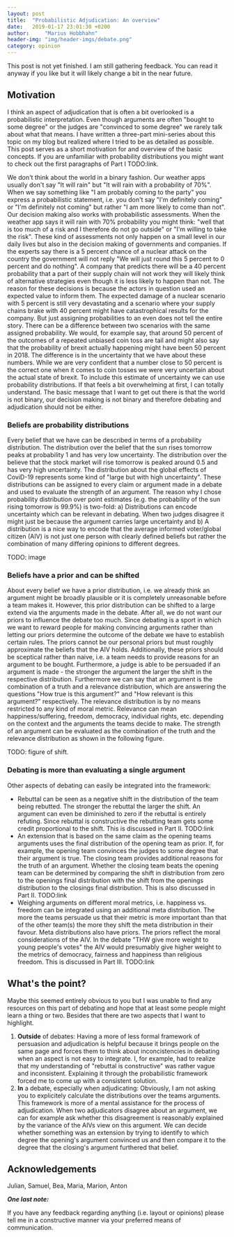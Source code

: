 ```yaml
---
layout: post
title:  "Probabilistic Adjudication: An overview"
date:   2019-01-17 23:01:30 +0200
author:     "Marius Hobbhahn"
header-img: "img/header-imgs/debate.png"
category: opinion
---
```


This post is not yet finished. I am still gathering feedback. You can read it anyway if you like but it will likely change a bit in the near future. 

## Motivation

I think an aspect of adjudication that is often a bit overlooked is a probabilistic interpretation. Even though arguments are often "bought to some degree" or the judges are "convinced to some degree" we rarely talk about what that means. I have written a three-part mini-series about this topic on my blog but realized where I tried to be as detailed as possible. This post serves as a short motivation for and overview of the basic concepts. If you are unfamiliar with probability distributions you might want to check out the first paragraphs of Part I TODO:link.

We don't think about the world in a binary fashion. Our weather apps usually don't say "It will rain" but "It will rain with a probability of 70%". When we say something like "I am probably coming to the party" you express a probabilistic statement, i.e. you don't say "I'm definitely coming" or "I'm definitely not coming" but rather "I am more likely to come than not". Our decision making also works with probabilistic assessments. When the weather app says it will rain with 70% probability you might think: "well that is too much of a risk and I therefore do not go outside" or "I'm willing to take the risk". These kind of assessments not only happen on a small level in our daily lives but also in the decision making of governments and companies. If the experts say there is a 5 percent chance of a nuclear attack on the country the government will not reply "We will just round this 5 percent to 0 percent and do nothing". A company that predicts there will be a 40 percent probability that a part of their supply chain will not work they will likely think of alternative strategies even though it is less likely to happen than not. The reason for these decisions is because the actors in question used an expected value to inform them. The expected damage of a nuclear scenario with 5 percent is still very devastating and a scenario where your supply chains brake with 40 percent might have catastrophical results for the company. But just assigning probabilities to an even does not tell the entire story. There can be a difference between two scenarios with the same assigned probability. We would, for example say, that around 50 percent of the outcomes of a repeated unbiased coin toss are tail and might also say that the probability of brexit actually happening might have been 50 percent in 2018. The difference is in the uncertainty that we have about these numbers. While we are very confident that a number close to 50 percent is the correct one when it comes to coin tosses we were very uncertain about the actual state of brexit. To include this estimate of uncertainty we can use probability distributions. If that feels a bit overwhelming at first, I can totally understand. The basic message that I want to get out there is that the world is not binary, our decision making is not binary and therefore debating and adjudication should not be either. 

### Beliefs are probability distributions

Every belief that we have can be described in terms of a probability distribution. The distribution over the belief that the sun rises tomorrow peaks at probability 1 and has very low uncertainty. The distribution over the believe that the stock market will rise tomorrow is peaked around 0.5 and has very high uncertainty. The distribution about the global effects of CoviD-19 represents some kind of "large but with high uncertainty". These distributions can be assigned to every claim or argument made in a debate and used to evaluate the strength of an argument. The reason why I chose probability distribution over point estimates (e.g. the probability of the sun rising tomorrow is 99.9%) is two-fold: a) Distributions can encode uncertainty which can be relevant in debating. When two judges disagree it might just be because the argument carries large uncertainty and b) A distribution is a nice way to encode that the average informed voter/global citizen (AIV) is not just one person with clearly defined beliefs but rather the combination of many differing opinions to different degrees.

TODO: image

### Beliefs have a prior and can be shifted

About every belief we have a prior distribution, i.e. we already think an argument might be broadly plausible or it is completely unreasonable before a team makes it. However, this prior distribution can be shifted to a large extend via the arguments made in the debate. After all, we do not want our priors to influence the debate too much. Since debating is a sport in which we want to reward people for making convincing arguments rather than letting our priors determine the outcome of the debate we have to establish certain rules. The priors cannot be our personal priors but must roughly approximate the beliefs that the AIV holds. Additionally, these priors should be sceptical rather than naive, i.e. a team needs to provide reasons for an argument to be bought. Furthermore, a judge is able to be persuaded if an argument is made - the stronger the argument the larger the shift in the respective distribution. 
Furthermore we can say that an argument is the combination of a truth and a relevance distribution, which are answering the questions "How true is this argument?" and "How relevant is this argument?" respectively. The relevance distribution is by no means restricted to any kind of moral metric. Relevance can mean happiness/suffering, freedom, democracy, individual rights, etc. depending on the context and the arguments the teams decide to make. The strength of an argument can be evaluated as the combination of the truth and the relevance distribution as shown in the following figure. 

TODO: figure of shift.

### Debating is more than evaluating a single argument

Other aspects of debating can easily be integrated into the framework:
- Rebuttal can be seen as a negative shift in the distribution of the team being rebutted. The stronger the rebuttal the larger the shift. An argument can even be diminished to zero if the rebuttal is entirely refuting. Since rebuttal is constructive the rebutting team gets some credit proportional to the shift. This is discussed in Part II. TODO:link
- An extension that is based on the same claim as the opening teams arguments uses the final distribution of the opening team as prior. If, for example, the opening team convinces the judges to some degree that their argument is true. The closing team provides additional reasons for the truth of an argument. Whether the closing team beats the opening team can be determined by comparing the shift in distribution from zero to the openings final distribution with the shift from the openings distribution to the closings final distribution. This is also discussed in Part II. TODO:link
- Weighing arguments on different moral metrics, i.e. happiness vs. freedom can be integrated using an additional meta distribution. The more the teams persuade us that their metric is more important than that of the other team(s) the more they shift the meta distribution in their favour. Meta distributions also have priors. The priors reflect the moral considerations of the AIV. In the debate "THW give more weight to young people's votes" the AIV would presumably give higher weight to the metrics of democracy, fairness and happiness than religious freedom. This is discussed in Part III. TODO:link

## What's the point?

Maybe this seemed entirely obvious to you but I was unable to find any resources on this part of debating and hope that at least some people might learn a thing or two. Besides that there are two aspects that I want to highlight.
1. **Outside** of debates: Having a more of less formal framework of persuasion and adjudication is helpful because it brings people on the same page and forces them to think about inconcistencies in debating when an aspect is not easy to integrate. I, for example, had to realize that my understanding of "rebuttal is constructive" was rather vague and inconsistent. Explaining it through the probabilistic framework forced me to come up with a consistent solution. 
2. **In** a debate, especially when adjudicating: Obviously, I am not asking you to explicitely calculate the distributions over the teams arguments. This framework is more of a mental assistance for the process of adjudication. When two adjudicators disagree about an argument, we can for example ask whether this disagreement is reasonably explained by the variance of the AIVs view on this argument. We can decide whether something was an extension by trying to identify to which degree the opening's argument convinced us and then compare it to the degree that the closing's argument furthered that belief. 

## Acknowledgements

Julian, Samuel, Bea, Maria, Marion, Anton


***One last note:***

If you have any feedback regarding anything (i.e. layout or opinions) please tell me in a constructive manner via your preferred means of communication.

